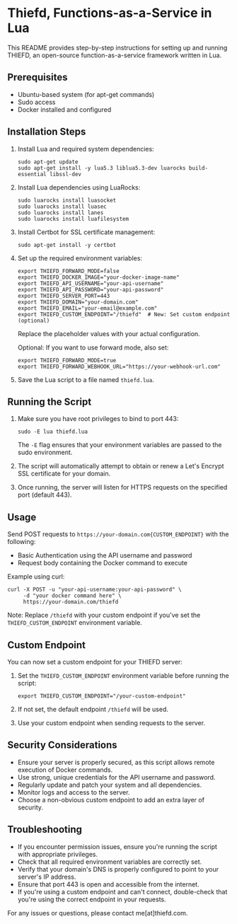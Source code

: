 # Thiefd, Functions-as-a-Service in Lua

This README provides step-by-step instructions for setting up and running THIEFD, an open-source function-as-a-service framework written in Lua.

## Prerequisites

- Ubuntu-based system (for apt-get commands)
- Sudo access
- Docker installed and configured

## Installation Steps

1. Install Lua and required system dependencies:
   ```
   sudo apt-get update
   sudo apt-get install -y lua5.3 liblua5.3-dev luarocks build-essential libssl-dev
   ```

2. Install Lua dependencies using LuaRocks:
   ```
   sudo luarocks install luasocket
   sudo luarocks install luasec
   sudo luarocks install lanes
   sudo luarocks install luafilesystem
   ```

3. Install Certbot for SSL certificate management:
   ```
   sudo apt-get install -y certbot
   ```

4. Set up the required environment variables:
   ```
   export THIEFD_FORWARD_MODE=false
   export THIEFD_DOCKER_IMAGE="your-docker-image-name"
   export THIEFD_API_USERNAME="your-api-username"
   export THIEFD_API_PASSWORD="your-api-password"
   export THIEFD_SERVER_PORT=443
   export THIEFD_DOMAIN="your-domain.com"
   export THIEFD_EMAIL="your-email@example.com"
   export THIEFD_CUSTOM_ENDPOINT="/thiefd"  # New: Set custom endpoint (optional)
   ```
   Replace the placeholder values with your actual configuration.

   Optional: If you want to use forward mode, also set:
   ```
   export THIEFD_FORWARD_MODE=true
   export THIEFD_FORWARD_WEBHOOK_URL="https://your-webhook-url.com"
   ```

5. Save the Lua script to a file named `thiefd.lua`.

## Running the Script

1. Make sure you have root privileges to bind to port 443:
   ```
   sudo -E lua thiefd.lua
   ```
   The `-E` flag ensures that your environment variables are passed to the sudo environment.

2. The script will automatically attempt to obtain or renew a Let's Encrypt SSL certificate for your domain.

3. Once running, the server will listen for HTTPS requests on the specified port (default 443).

## Usage

Send POST requests to `https://your-domain.com{CUSTOM_ENDPOINT}` with the following:
- Basic Authentication using the API username and password
- Request body containing the Docker command to execute

Example using curl:
```
curl -X POST -u "your-api-username:your-api-password" \
     -d "your docker command here" \
     https://your-domain.com/thiefd
```

Note: Replace `/thiefd` with your custom endpoint if you've set the `THIEFD_CUSTOM_ENDPOINT` environment variable.

## Custom Endpoint

You can now set a custom endpoint for your THIEFD server:

1. Set the `THIEFD_CUSTOM_ENDPOINT` environment variable before running the script:
   ```
   export THIEFD_CUSTOM_ENDPOINT="/your-custom-endpoint"
   ```

2. If not set, the default endpoint `/thiefd` will be used.

3. Use your custom endpoint when sending requests to the server.

## Security Considerations

- Ensure your server is properly secured, as this script allows remote execution of Docker commands.
- Use strong, unique credentials for the API username and password.
- Regularly update and patch your system and all dependencies.
- Monitor logs and access to the server.
- Choose a non-obvious custom endpoint to add an extra layer of security.

## Troubleshooting

- If you encounter permission issues, ensure you're running the script with appropriate privileges.
- Check that all required environment variables are correctly set.
- Verify that your domain's DNS is properly configured to point to your server's IP address.
- Ensure that port 443 is open and accessible from the internet.
- If you're using a custom endpoint and can't connect, double-check that you're using the correct endpoint in your requests.

For any issues or questions, please contact me[at]thiefd.com.
